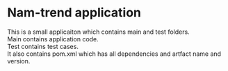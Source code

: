 # Nam-trend application #

This is a small applicaiton which contains main and test folders.  
Main contains application code.  
Test contains test cases.  
It also contains pom.xml which has all dependencies and artfact name and version.




